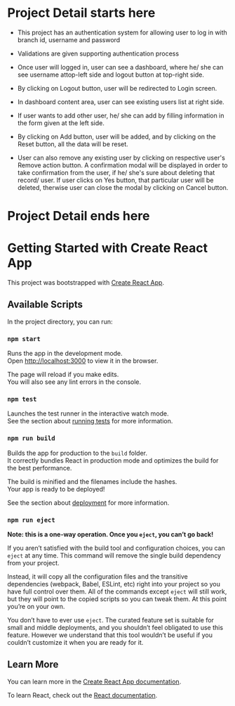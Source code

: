 # Project Detail starts here 

- This project has an authentication system for allowing user to log in with branch id, username and password

- Validations are given supporting authentication process

- Once user will logged in, user can see a dashboard, where he/ she can see username attop-left side and logout button at top-right side.

- By clicking on Logout button, user will be redirected to Login screen.

- In dashboard content area, user can see existing users list at right side.

- If user wants to add other user, he/ she can add by filling information in the form given at the left side.

- By clicking on Add button, user will be added, and by clicking on the Reset button, all the data will be reset.

- User can also remove any existing user by clicking on respective user's Remove action button. A confirmation modal will be displayed in order to take confirmation from the user, if he/ she's sure about deleting that record/ user. If user clicks on Yes button, that particular user will be deleted, therwise user can close the modal by clicking on Cancel button.

# Project Detail ends here 
# Getting Started with Create React App

This project was bootstrapped with [Create React App](https://github.com/facebook/create-react-app).

## Available Scripts

In the project directory, you can run:

### `npm start`

Runs the app in the development mode.\
Open [http://localhost:3000](http://localhost:3000) to view it in the browser.

The page will reload if you make edits.\
You will also see any lint errors in the console.

### `npm test`

Launches the test runner in the interactive watch mode.\
See the section about [running tests](https://facebook.github.io/create-react-app/docs/running-tests) for more information.

### `npm run build`

Builds the app for production to the `build` folder.\
It correctly bundles React in production mode and optimizes the build for the best performance.

The build is minified and the filenames include the hashes.\
Your app is ready to be deployed!

See the section about [deployment](https://facebook.github.io/create-react-app/docs/deployment) for more information.

### `npm run eject`

**Note: this is a one-way operation. Once you `eject`, you can’t go back!**

If you aren’t satisfied with the build tool and configuration choices, you can `eject` at any time. This command will remove the single build dependency from your project.

Instead, it will copy all the configuration files and the transitive dependencies (webpack, Babel, ESLint, etc) right into your project so you have full control over them. All of the commands except `eject` will still work, but they will point to the copied scripts so you can tweak them. At this point you’re on your own.

You don’t have to ever use `eject`. The curated feature set is suitable for small and middle deployments, and you shouldn’t feel obligated to use this feature. However we understand that this tool wouldn’t be useful if you couldn’t customize it when you are ready for it.

## Learn More

You can learn more in the [Create React App documentation](https://facebook.github.io/create-react-app/docs/getting-started).

To learn React, check out the [React documentation](https://reactjs.org/).
